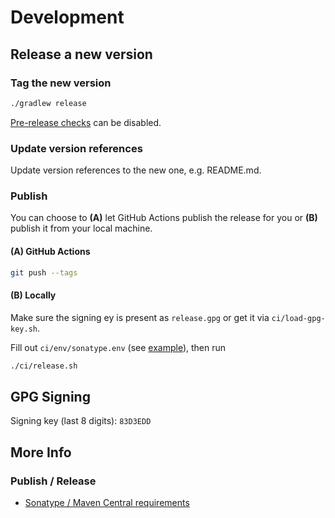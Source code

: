 # Development

## Release a new version

### Tag the new version
```sh
./gradlew release
```
[Pre-release checks](https://github.com/allegro/axion-release-plugin/blob/master/docs/configuration/checks.md) can be disabled.

### Update version references

Update version references to the new one, e.g. README.md.

### Publish

You can choose to
**(A)** let GitHub Actions publish the release for you or
**(B)** publish it from your local machine.

#### (A) GitHub Actions
```sh
git push --tags
```

#### (B) Locally

Make sure the signing ey is present as `release.gpg` or get it via `ci/load-gpg-key.sh`.  

Fill out `ci/env/sonatype.env` (see [example](ci/env/sonatype.env.example)), then run

```sh
./ci/release.sh
```

## GPG Signing

Signing key (last 8 digits): `83D3EDD`


## More Info

### Publish / Release

- [Sonatype / Maven Central requirements](https://central.sonatype.org/publish/requirements)
